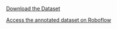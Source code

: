 [Download the Dataset](https://app.roboflow.com/safety-tsqw9/newdatasetsafehanding/browse?queryText=&pageSize=50&startingIndex=0&browseQuery=true)

[Access the annotated dataset on Roboflow](https://universe.roboflow.com/your-project-link](https://app.roboflow.com/safety-tsqw9/newdatasetsafehanding/browse?queryText=&pageSize=50&startingIndex=0&browseQuery=true))
